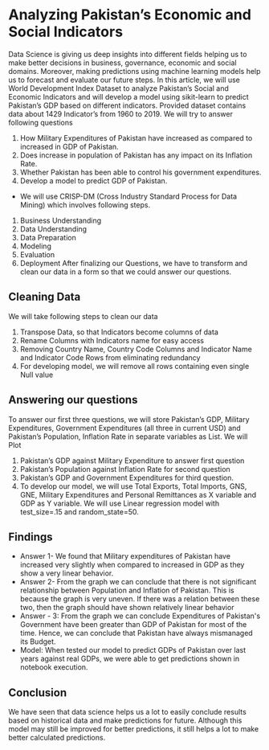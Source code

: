 # Analyzing Pakistan’s Economic and Social Indicators
Data Science is giving us deep insights into different fields helping us to make better decisions in business, governance, economic and social domains. Moreover, making predictions using machine learning models help us to forecast and evaluate our future steps. In this article, we will use World Development Index Dataset to analyze Pakistan’s Social and Economic Indicators and will develop a model using sikit-learn to predict Pakistan’s GDP based on different indicators. Provided dataset contains data about 1429 Indicator’s from 1960 to 2019. We will try to answer following questions
1. How Military Expenditures of Pakistan have increased as compared to increased in GDP of Pakistan.
2. Does increase in population of Pakistan has any impact on its Inflation Rate.
3. Whether Pakistan has been able to control his government expenditures.
4. Develop a model to predict GDP of Pakistan.


- We will use CRISP-DM (Cross Industry Standard Process for Data Mining) which involves following steps.
1. Business Understanding
2. Data Understanding
3. Data Preparation
4. Modeling
5. Evaluation
6. Deployment
After finalizing our Questions, we have to transform and clean our data in a form so that we could answer our questions. 


## Cleaning Data
We will take following steps to clean our data
1. Transpose Data, so that Indicators become columns of data
2. Rename Columns with Indicators name for easy access
3. Removing Country Name, Country Code Columns and Indicator Name and Indicator Code Rows from eliminating redundancy
4. For developing model, we will remove all rows containing even single Null value

## Answering our questions
To answer our first three questions, we will store Pakistan’s GDP, Military Expenditures, Government Expenditures (all three in current USD) and Pakistan’s Population, Inflation Rate in separate variables as List. We will Plot
1. Pakistan’s GDP against Military Expenditure to answer first question
2. Pakistan’s Population against Inflation Rate for second question
3. Pakistan’s GDP and Government Expenditures for third question.
4. To develop our model, we will use Total Exports, Total Imports, GNS, GNE, Military Expenditures and Personal Remittances as X variable and GDP as Y variable. We will use Linear regression model with test_size=.15 and random_state=50.

## Findings
- Answer 1- We found that Military expenditures of Pakistan have increased very slightly when compared to increased in GDP as they show a very linear behavior.
- Answer 2- From the graph we can conclude that there is not significant relationship between Population and Inflation of Pakistan. This is because the graph is very uneven. If there was a relation between these two, then the graph should have shown relatively linear behavior
- Answer - 3: From the graph we can conclude Expenditures of Pakistan's Government have been greater than GDP of Pakistan for most of the time. Hence, we can conclude that Pakistan have always mismanaged its Budget.
- Model: When tested our model to predict GDPs of Pakistan over last years against real GDPs, we were able to get predictions shown in notebook execution.

## Conclusion
We have seen that data science helps us a lot to easily conclude results based on historical data and make predictions for future. Although this model may still be improved for better predictions, it still helps a lot to make better calculated predictions. 
